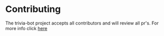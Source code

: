 # Contributing

The trivia-bot project accepts all contributors and will review all pr's. For more info click [here](http://makeapullrequest.com/)
